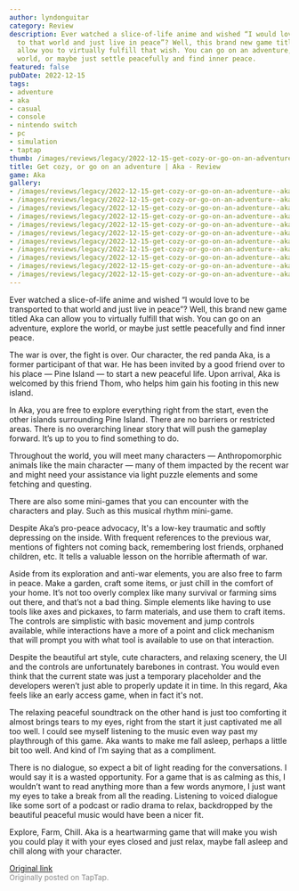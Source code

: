 ```yaml
---
author: lyndonguitar
category: Review
description: Ever watched a slice-of-life anime and wished “I would love to be transported
  to that world and just live in peace”? Well, this brand new game titled Aka can
  allow you to virtually fulfill that wish. You can go on an adventure, explore the
  world, or maybe just settle peacefully and find inner peace.
featured: false
pubDate: 2022-12-15
tags:
- adventure
- aka
- casual
- console
- nintendo switch
- pc
- simulation
- taptap
thumb: /images/reviews/legacy/2022-12-15-get-cozy-or-go-on-an-adventure--aka---review-0.avif
title: Get cozy, or go on an adventure | Aka - Review
game: Aka
gallery:
- /images/reviews/legacy/2022-12-15-get-cozy-or-go-on-an-adventure--aka---review-0.avif
- /images/reviews/legacy/2022-12-15-get-cozy-or-go-on-an-adventure--aka---review-1.avif
- /images/reviews/legacy/2022-12-15-get-cozy-or-go-on-an-adventure--aka---review-2.avif
- /images/reviews/legacy/2022-12-15-get-cozy-or-go-on-an-adventure--aka---review-3.avif
- /images/reviews/legacy/2022-12-15-get-cozy-or-go-on-an-adventure--aka---review-4.avif
- /images/reviews/legacy/2022-12-15-get-cozy-or-go-on-an-adventure--aka---review-5.avif
- /images/reviews/legacy/2022-12-15-get-cozy-or-go-on-an-adventure--aka---review-6.avif
- /images/reviews/legacy/2022-12-15-get-cozy-or-go-on-an-adventure--aka---review-7.avif
- /images/reviews/legacy/2022-12-15-get-cozy-or-go-on-an-adventure--aka---review-8.avif
- /images/reviews/legacy/2022-12-15-get-cozy-or-go-on-an-adventure--aka---review-9.avif
- /images/reviews/legacy/2022-12-15-get-cozy-or-go-on-an-adventure--aka---review-10.avif
---
```

Ever watched a slice-of-life anime and wished “I would love to be transported to that world and just live in peace”? Well, this brand new game titled Aka can allow you to virtually fulfill that wish. You can go on an adventure, explore the world, or maybe just settle peacefully and find inner peace.

The war is over, the fight is over. Our character, the red panda Aka, is a former participant of that war. He has been invited by a good friend over to his place — Pine Island — to start a new peaceful life. Upon arrival, Aka is welcomed by this friend Thom, who helps him gain his footing in this new island.

In Aka, you are free to explore everything right from the start, even the other islands surrounding Pine Island. There are no barriers or restricted areas. There is no overarching linear story that will push the gameplay forward. It’s up to you to find something to do.

Throughout the world, you will meet many characters — Anthropomorphic animals like the main character — many of them impacted by the recent war and might need your assistance via light puzzle elements and some fetching and questing.

There are also some mini-games that you can encounter with the characters and play. Such as this musical rhythm mini-game.

Despite Aka’s pro-peace advocacy, It's a low-key traumatic and softly depressing on the inside. With frequent references to the previous war, mentions of fighters not coming back, remembering lost friends, orphaned children, etc. It tells a valuable lesson on the horrible aftermath of war.

Aside from its exploration and anti-war elements, you are also free to farm in peace. Make a garden, craft some items, or just chill in the comfort of your home. It’s not too overly complex like many survival or farming sims out there, and that’s not a bad thing. Simple elements like having to use tools like axes and pickaxes, to farm materials, and use them to craft items. The controls are simplistic with basic movement and jump controls available, while interactions have a more of a point and click mechanism that will prompt you with what tool is available to use on that interaction.

Despite the beautiful art style, cute characters, and relaxing scenery, the UI and the controls are unfortunately barebones in contrast. You would even think that the current state was just a temporary placeholder and the developers weren’t just able to properly update it in time. In this regard, Aka feels like an early access game, when in fact it's not.

The relaxing peaceful soundtrack on the other hand is just too comforting it almost brings tears to my eyes, right from the start it just captivated me all too well. I could see myself listening to the music even way past my playthrough of this game. Aka wants to make me fall asleep, perhaps a little bit too well. And kind of I’m saying that as a compliment.

There is no dialogue, so expect a bit of light reading for the conversations. I would say it is a wasted opportunity. For a game that is as calming as this, I wouldn’t want to read anything more than a few words anymore, I just want my eyes to take a break from all the reading. Listening to voiced dialogue like some sort of a podcast or radio drama to relax, backdropped by the beautiful peaceful music would have been a nicer fit.

Explore, Farm, Chill. Aka is a heartwarming game that will make you wish you could play it with your eyes closed and just relax, maybe fall asleep and chill along with your character.

[Original link](https://www.taptap.io/post/3758384)<br><span style="font-size: 0.95em; color: #888;">Originally posted on TapTap.</span>